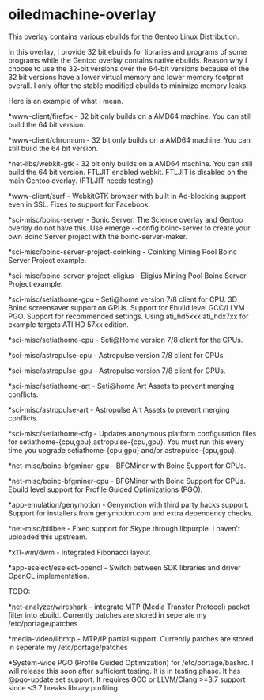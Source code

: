 # oiledmachine-overlay
This overlay contains various ebuilds for the Gentoo Linux Distribution.

In this overlay, I provide 32 bit ebuilds for libraries and programs of some programs while the Gentoo overlay contains native ebuilds.  Reason why I choose to use the 32-bit versions over the 64-bit versions because of the 32 bit versions have a lower virtual memory and lower memory footprint overall.  I only offer the stable modified ebuilds to minimize memory leaks.

Here is an example of what I mean.

*www-client/firefox - 32 bit only builds on a AMD64 machine.  You can still build the 64 bit version.

*www-client/chromium - 32 bit only builds on a AMD64 machine.  You can still build the 64 bit version.

*net-libs/webkit-gtk - 32 bit only builds on a AMD64 machine.  You can still build the 64 bit version.  FTLJIT enabled webkit.  FTLJIT is disabled on the main Gentoo overlay.  (FTLJIT needs testing)

*www-client/surf - WebkitGTK browser with built in Ad-blocking support even in SSL.  Fixes to support for Facebook.

*sci-misc/boinc-server - Bonic Server.  The Science overlay and Gentoo overlay do not have this.  Use emerge --config boinc-server to create your own Boinc Server project with the boinc-server-maker.

*sci-misc/boinc-server-project-coinking - Coinking Mining Pool Boinc Server Project example.

*sci-misc/boinc-server-project-eligius - Eligius Mining Pool Boinc Server Project example.

*sci-misc/setiathome-gpu - Seti@home version 7/8 client for CPU.  3D Boinc screensaver support on GPUs.  Support for Ebuild level GCC/LLVM PGO.  Support for recommended settings.  Using ati_hd5xxx ati_hdx7xx for example targets ATI HD 57xx edition.

*sci-misc/setiathome-cpu - Seti@Home version 7/8 client for the CPUs.

*sci-misc/astropulse-cpu - Astropulse version 7/8 client for CPUs.

*sci-misc/astropulse-gpu - Astropulse version 7/8 client for GPUs.

*sci-misc/setiathome-art - Seti@home Art Assets to prevent merging conflicts.

*sci-misc/astropulse-art - Astropulse Art Assets to prevent merging conflicts.

*sci-misc/setiathome-cfg - Updates anonymous platform configuration files for setiathome-{cpu,gpu},astropulse-{cpu,gpu}.  You must run this every time you upgrade setiathome-{cpu,gpu} and/or astropulse-{cpu,gpu}.

*net-misc/boinc-bfgminer-gpu - BFGMiner with Boinc Support for GPUs.

*net-misc/boinc-bfgminer-cpu - BFGMiner with Boinc Support for CPUs.  Ebuild level support for Profile Guided Optimizations (PGO).

*app-emulation/genymotion - Genymotion with third party hacks support.  Support for installers from genymotion.com and extra dependency checks.

*net-misc/bitlbee - Fixed support for Skype through libpurple.  I haven't uploaded this upstream.

*x11-wm/dwm - Integrated Fibonacci layout

*app-eselect/eselect-opencl - Switch between SDK libraries and driver OpenCL implementation.

TODO:

*net-analyzer/wireshark - integrate MTP (Media Transfer Protocol) packet filter into ebuild.  Currently patches are stored in seperate my /etc/portage/patches

*media-video/libmtp - MTP/IP partial support.  Currently patches are stored in seperate my /etc/portage/patches

*System-wide PGO (Profile Guided Optimization) for /etc/portage/bashrc.  I will release this soon after sufficient testing.  It is in testing phase.  It has @pgo-update set support.  It requires GCC or LLVM/Clang >=3.7 support since <3.7 breaks library profiling.
